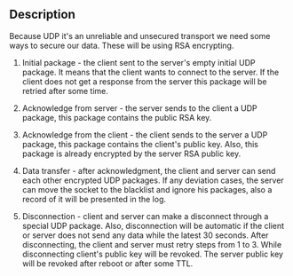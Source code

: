 ## Description

Because UDP it's an unreliable and unsecured transport we need some ways to secure our data.
These will be using RSA encrypting.

1. Initial package - the client sent to the server's empty initial UDP package. It means that the client wants to connect to the server. If the client does not get a response from the server this package will be retried after some time.

2. Acknowledge from server - the server sends to the client a UDP package, this package contains the public RSA key.

3. Acknowledge from the client - the client sends to the server a UDP package, this package contains the client's public key. Also, this package is already encrypted by the server RSA public key.

4. Data transfer - after acknowledgment, the client and server can send each other encrypted UDP packages. If any deviation cases, the server can move the socket to the blacklist and ignore his packages, also a record of it will be presented in the log.

5. Disconnection - client and server can make a disconnect through a special UDP package. Also, disconnection will be automatic if the client or server does not send any data while the latest 30 seconds. After disconnecting, the client and server must retry steps from 1 to 3. While disconnecting client's public key will be revoked. The server public key will be revoked after reboot or after some TTL.
